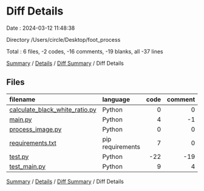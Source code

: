 # Diff Details

Date : 2024-03-12 11:48:38

Directory /Users/circle/Desktop/foot_process

Total : 6 files,  -2 codes, -16 comments, -19 blanks, all -37 lines

[Summary](results.md) / [Details](details.md) / [Diff Summary](diff.md) / Diff Details

## Files
| filename | language | code | comment | blank | total |
| :--- | :--- | ---: | ---: | ---: | ---: |
| [calculate_black_white_ratio.py](/calculate_black_white_ratio.py) | Python | 0 | 0 | -1 | -1 |
| [main.py](/main.py) | Python | 4 | -1 | 1 | 4 |
| [process_image.py](/process_image.py) | Python | 0 | 0 | -1 | -1 |
| [requirements.txt](/requirements.txt) | pip requirements | 7 | 0 | 0 | 7 |
| [test.py](/test.py) | Python | -22 | -19 | -17 | -58 |
| [test_main.py](/test_main.py) | Python | 9 | 4 | -1 | 12 |

[Summary](results.md) / [Details](details.md) / [Diff Summary](diff.md) / Diff Details